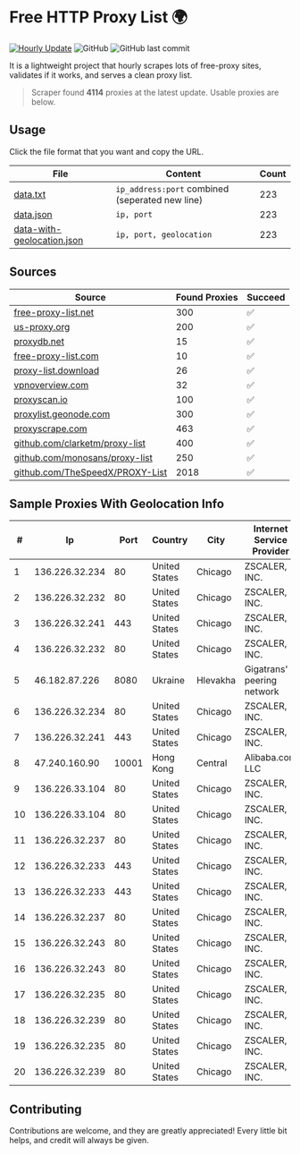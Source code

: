 
# Free HTTP Proxy List 🌍

[![Hourly Update](https://github.com/mertguvencli/http-proxy-list/actions/workflows/main.yml/badge.svg?branch=main)](https://github.com/mertguvencli/http-proxy-list/actions/workflows/main.yml)
![GitHub](https://img.shields.io/github/license/mertguvencli/http-proxy-list)
![GitHub last commit](https://img.shields.io/github/last-commit/mertguvencli/http-proxy-list)

It is a lightweight project that hourly scrapes lots of free-proxy sites, validates if it works, and serves a clean proxy list.


> Scraper found **4114** proxies at the latest update. Usable proxies are below.

## Usage

Click the file format that you want and copy the URL.


|File|Content|Count|
|----|-------|-----|
|[data.txt](https://raw.githubusercontent.com/mertguvencli/http-proxy-list/main/proxy-list/data.txt)|`ip_address:port` combined (seperated new line)|223|
|[data.json](https://raw.githubusercontent.com/mertguvencli/http-proxy-list/main/proxy-list/data.json)|`ip, port`|223|
|[data-with-geolocation.json](https://raw.githubusercontent.com/mertguvencli/http-proxy-list/main/proxy-list/data-with-geolocation.json)|`ip, port, geolocation`|223|

## Sources

|Source|Found Proxies|Succeed|
|------|-------------|-------|
|[free-proxy-list.net](https://free-proxy-list.net)|300|✅|
|[us-proxy.org](https://www.us-proxy.org)|200|✅|
|[proxydb.net](http://proxydb.net)|15|✅|
|[free-proxy-list.com](https://free-proxy-list.com/?page=&port=&type%5B%5D=http&type%5B%5D=https&up_time=0&search=Search)|10|✅|
|[proxy-list.download](https://www.proxy-list.download/HTTP)|26|✅|
|[vpnoverview.com](https://vpnoverview.com/privacy/anonymous-browsing/free-proxy-servers)|32|✅|
|[proxyscan.io](https://www.proxyscan.io)|100|✅|
|[proxylist.geonode.com](https://proxylist.geonode.com/api/proxy-list?limit=300&page=1&sort_by=lastChecked&sort_type=desc&protocols=http,https)|300|✅|
|[proxyscrape.com](https://api.proxyscrape.com/v2/?request=displayproxies&protocol=http&timeout=10000&country=all&ssl=all&anonymity=all)|463|✅|
|[github.com/clarketm/proxy-list](https://raw.githubusercontent.com/clarketm/proxy-list/master/proxy-list-raw.txt)|400|✅|
|[github.com/monosans/proxy-list](https://raw.githubusercontent.com/monosans/proxy-list/main/proxies/http.txt)|250|✅|
|[github.com/TheSpeedX/PROXY-List](https://raw.githubusercontent.com/TheSpeedX/PROXY-List/master/http.txt)|2018|✅|


## Sample Proxies With Geolocation Info

|#|Ip|Port|Country|City|Internet Service Provider|
|-|--|----|-------|----|-------------------------|
|1|136.226.32.234|80|United States|Chicago|ZSCALER, INC.|
|2|136.226.32.232|80|United States|Chicago|ZSCALER, INC.|
|3|136.226.32.241|443|United States|Chicago|ZSCALER, INC.|
|4|136.226.32.232|80|United States|Chicago|ZSCALER, INC.|
|5|46.182.87.226|8080|Ukraine|Hlevakha|Gigatrans' peering network|
|6|136.226.32.234|80|United States|Chicago|ZSCALER, INC.|
|7|136.226.32.241|443|United States|Chicago|ZSCALER, INC.|
|8|47.240.160.90|10001|Hong Kong|Central|Alibaba.com LLC|
|9|136.226.33.104|80|United States|Chicago|ZSCALER, INC.|
|10|136.226.33.104|80|United States|Chicago|ZSCALER, INC.|
|11|136.226.32.237|80|United States|Chicago|ZSCALER, INC.|
|12|136.226.32.233|443|United States|Chicago|ZSCALER, INC.|
|13|136.226.32.233|443|United States|Chicago|ZSCALER, INC.|
|14|136.226.32.237|80|United States|Chicago|ZSCALER, INC.|
|15|136.226.32.243|80|United States|Chicago|ZSCALER, INC.|
|16|136.226.32.243|80|United States|Chicago|ZSCALER, INC.|
|17|136.226.32.235|80|United States|Chicago|ZSCALER, INC.|
|18|136.226.32.239|80|United States|Chicago|ZSCALER, INC.|
|19|136.226.32.235|80|United States|Chicago|ZSCALER, INC.|
|20|136.226.32.239|80|United States|Chicago|ZSCALER, INC.|



## Contributing

Contributions are welcome, and they are greatly appreciated! Every
little bit helps, and credit will always be given.

